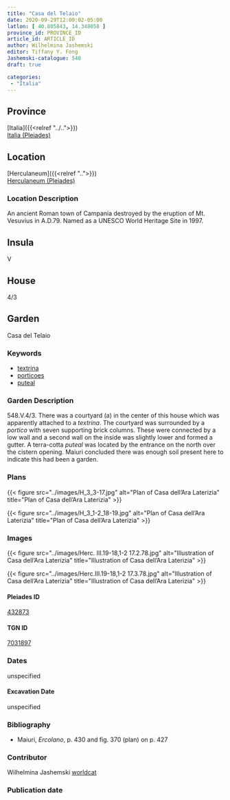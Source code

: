 ```yaml
---
title: "Casa del Telaio"
date: 2020-09-29T12:00:02-05:00
latlon: [ 40.805843, 14.348058 ]
province_id: PROVINCE_ID
article_id: ARTICLE_ID
author: Wilhelmina Jashemski
editor: Tiffany Y. Fong
Jashemski-catalogue: 548
draft: true

categories:
 - "Italia"
---
```


## Province

[Italia]({{<relref "../..">}}) \
[Italia (Pleiades)](https://pleiades.stoa.org/places/1052)


## Location

 [Herculaneum]({{<relref "..">}}) \
 [Herculaneum (Pleiades)](https://pleiades.stoa.org/places/432873)


### Location Description
An ancient Roman town of Campania destroyed by the eruption of Mt. Vesuvius in A.D.79. Named as a UNESCO World Heritage Site in 1997.

## Insula
V

## House
4/3

## Garden
Casa del Telaio

### Keywords
- [textrina](http://vocab.getty.edu/page/aat/300007570)
- [porticoes](http://vocab.getty.edu/page/aat/300004145)
- [puteal](http://vocab.getty.edu/page/aat/300262690)

### Garden Description
548.V.4/3.
There was a courtyard (a) in the center of this house which was apparently attached to a *textrina*. The courtyard was surrounded by a *portico* with seven supporting brick columns. These were connected by a low wall and a second wall on the inside was slightly lower and formed a gutter. A terra-cotta *puteal* was located by the entrance on the north over the cistern opening. Maiuri concluded there was enough soil present here to indicate this had been a garden.
<!--### Maps-->

<!--
OLD WAY (DO NOT USE)
![alt_text](../../images/image_name.ext)
*CAPTION*

NEW WAY ↓↓↓↓
{{< figure src="../../images/image_name.ext" alt="ALT_TEXT" title="CAPTION" >}}
-->

### Plans
{{< figure src="../images/H_3_3-17.jpg" alt="Plan of Casa dell’Ara Laterizia" title="Plan of Casa dell’Ara Laterizia" >}}

{{< figure src="../images/H_3_1-2_18-19.jpg" alt="Plan of Casa dell’Ara Laterizia" title="Plan of Casa dell’Ara Laterizia" >}}


### Images

{{< figure src="../images/Herc. III.19-18,1-2   17.2.78.jpg" alt="Illustration of Casa dell’Ara Laterizia" title="Illustration of Casa dell’Ara Laterizia" >}}

{{< figure src="../images/Herc.III.19-18,1-2   17.3.78.jpg" alt="Illustration of Casa dell’Ara Laterizia" title="Illustration of Casa dell’Ara Laterizia" >}}

#### Pleiades ID
[432873](https://pleiades.stoa.org/places/432873)

#### TGN ID
[7031897](http://vocab.getty.edu/page/tgn/7031897)


### Dates

unspecified

#### Excavation Date

unspecified

### Bibliography
- Maiuri, *Ercolano*, p. 430 and fig. 370 (plan) on p. 427

<!--#### Periodo ID-->

<!-- [PERIODO_ID](https://pleiades.stoa.org/places/PLEIADES_ID) -->

### Contributor

Wilhelmina Jashemski [worldcat](http://worldcat.org/identities/lccn-n80037970/)

### Publication date



<!--### Related articles-->

<!-- Links to other related articles. Leave blank for now -->
